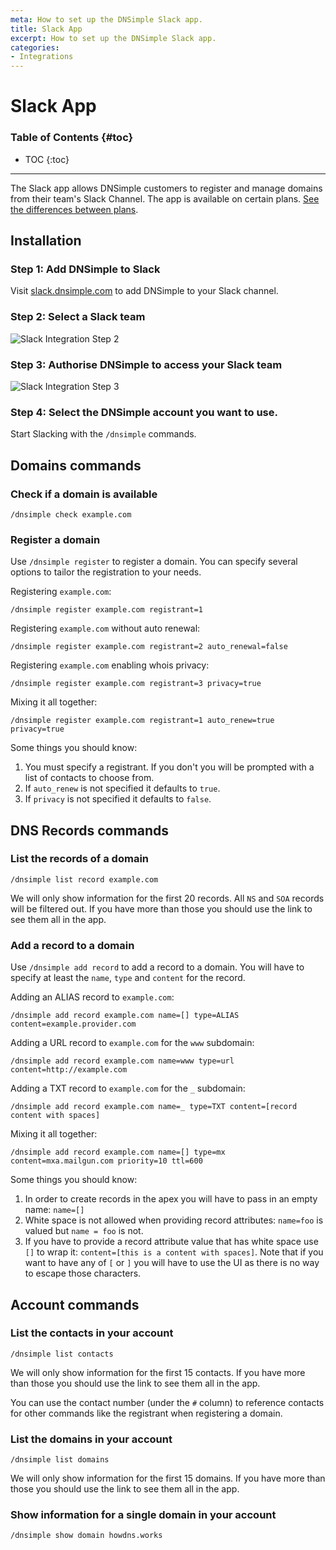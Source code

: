 ```yaml
---
meta: How to set up the DNSimple Slack app.
title: Slack App
excerpt: How to set up the DNSimple Slack app.
categories:
- Integrations
---
```


# Slack App

### Table of Contents {#toc}

* TOC
{:toc}

---

The Slack app allows DNSimple customers to register and manage domains from their team's Slack Channel. The app is available on certain plans. [See the differences between plans](/articles/dnsimple-plans/).

## Installation

### Step 1: Add DNSimple to Slack

Visit [slack.dnsimple.com](https://slack.dnsimple.com) to add DNSimple to your Slack channel.

### Step 2: Select a Slack team

![Slack Integration Step 2](/files/slack-integration-step-2.png)

### Step 3: Authorise DNSimple to access your Slack team

![Slack Integration Step 3](/files/slack-integration-step-3.png)

### Step 4: Select the DNSimple account you want to use.


Start Slacking with the `/dnsimple` commands.

## Domains commands

### Check if a domain is available

    /dnsimple check example.com

### Register a domain

Use `/dnsimple register` to register a domain. You can specify several options to tailor the registration to your needs.

Registering `example.com`:

    /dnsimple register example.com registrant=1

Registering `example.com` without auto renewal:

    /dnsimple register example.com registrant=2 auto_renewal=false

Registering `example.com` enabling whois privacy:

    /dnsimple register example.com registrant=3 privacy=true

Mixing it all together:

    /dnsimple register example.com registrant=1 auto_renew=true privacy=true

Some things you should know:
1. You must specify a registrant. If you don't you will be prompted with a list of contacts to choose from.
2. If `auto_renew` is not specified it defaults to `true`.
3. If `privacy` is not specified it defaults to `false`.

## DNS Records commands

### List the records of a domain

    /dnsimple list record example.com

We will only show information for the first 20 records. All `NS` and `SOA` records will be filtered out. If you have more than those you should use the link to see them all in the app.

### Add a record to a domain

Use `/dnsimple add record` to add a record to a domain. You will have to specify at least the `name`, `type` and `content` for the record.

Adding an ALIAS record to `example.com`:

    /dnsimple add record example.com name=[] type=ALIAS content=example.provider.com

Adding a URL record to `example.com` for the `www` subdomain:

    /dnsimple add record example.com name=www type=url content=http://example.com

Adding a TXT record to `example.com` for the `_` subdomain:

    /dnsimple add record example.com name=_ type=TXT content=[record content with spaces]

Mixing it all together:

    /dnsimple add record example.com name=[] type=mx content=mxa.mailgun.com priority=10 ttl=600

Some things you should know:

1. In order to create records in the apex you will have to pass in an empty name: `name=[]`
1. White space is not allowed when providing record attributes: `name=foo` is valued but `name = foo` is not.
1. If you have to provide a record attribute value that has white space use `[]` to wrap it: `content=[this is a content with spaces]`. Note that if you want to have any of `[` or `]` you will have to use the UI as there is no way to escape those characters.

## Account commands

### List the contacts in your account

    /dnsimple list contacts

We will only show information for the first 15 contacts. If you have more than those you should use the link to see them all in the app.

You can use the contact number (under the `#` column) to reference contacts for other commands like the registrant when registering a domain.

### List the domains in your account

    /dnsimple list domains

We will only show information for the first 15 domains. If you have more than those you should use the link to see them all in the app.

### Show information for a single domain in your account

    /dnsimple show domain howdns.works
